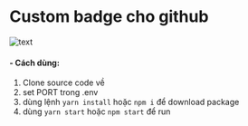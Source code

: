 # Custom badge cho github

![text](https://badg9.herokuapp.com/quickey/quickey)

#### - Cách dùng:

1. Clone source code về
2. set PORT trong .env
3. dùng lệnh `yarn install` hoặc `npm i` để download package
4. dùng `yarn start` hoặc `npm start` để run
